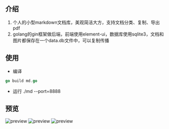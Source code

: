 ## 介绍
1. 个人的小型markdown文档库，美观简洁大方，支持文档分类、复制、导出pdf
2. golang的gin框架做后端，前端使用element-ui，数据库使用sqlite3，文档和图片都保存在一个data.db文件中，可以复制传播
## 使用
- 编译
```go
go build md.go
```
- 运行
./md --port=8888

## 预览
![preview](./image/preview.png)
![preview](./image/preview1.png)
![preview](./image/preview2.png)
